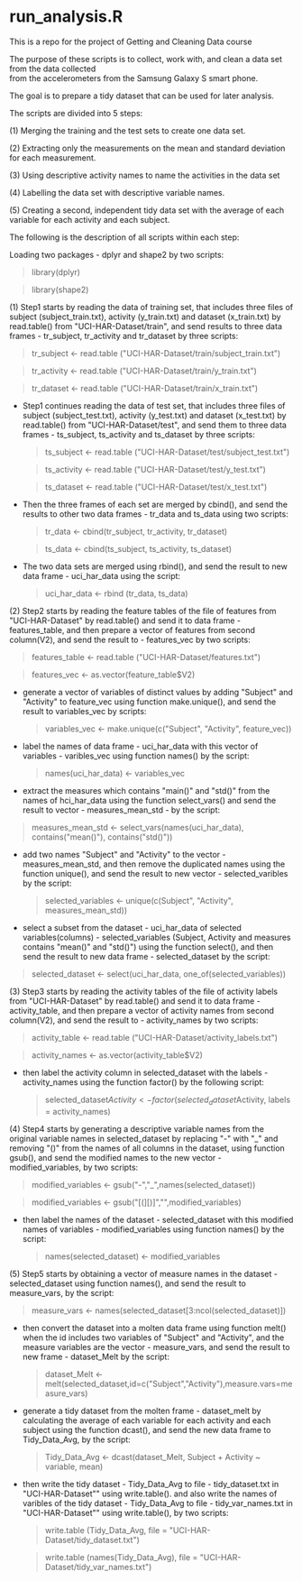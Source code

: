 # run_analysis.R
This is a repo for the project of Getting and Cleaning Data course

The purpose of these scripts is to collect, work with, and clean a data set from the data collected  
from the accelerometers from the Samsung Galaxy S smart phone.

The goal is to prepare a tidy dataset that can be used for later analysis. 

The scripts are divided into 5 steps:

 (1) Merging the training and the test sets to create one data set.

 (2) Extracting only the measurements on the mean and standard deviation for each measurement. 

 (3) Using descriptive activity names to name the activities in the data set

 (4) Labelling the data set with descriptive variable names. 

 (5) Creating a second, independent tidy data set with the average of each variable for each activity and each subject. 

The following is the description of all scripts within each step: 

  <start of scripts>

Loading two packages - dplyr and shape2 by two scripts: 

  > library(dplyr) 
  
  > library(shape2)

(1) Step1 starts by reading the data of training set, that includes three files of subject (subject_train.txt), activity (y_train.txt) and dataset (x_train.txt) by read.table() from "UCI-HAR-Dataset/train", and send results to three data frames -  tr_subject, tr_activity and tr_dataset by three scripts:

  > tr_subject <- read.table ("UCI-HAR-Dataset/train/subject_train.txt")
  
  > tr_activity <- read.table ("UCI-HAR-Dataset/train/y_train.txt")
  
  > tr_dataset <- read.table ("UCI-HAR-Dataset/train/x_train.txt")

- Step1 continues reading the data of test set, that includes three files of subject (subject_test.txt), activity (y_test.txt) and dataset (x_test.txt) by read.table() from "UCI-HAR-Dataset/test", and send them to three data frames -  ts_subject, ts_activity and ts_dataset by three scripts:

  > ts_subject <- read.table ("UCI-HAR-Dataset/test/subject_test.txt")
  
  > ts_activity <- read.table ("UCI-HAR-Dataset/test/y_test.txt")
  
  > ts_dataset <- read.table ("UCI-HAR-Dataset/test/x_test.txt")

- Then the three frames of each set are merged by cbind(), and send the results to other two data frames - tr_data and ts_data using two scripts:
  
  > tr_data <- cbind(tr_subject, tr_activity, tr_dataset)
  
  > ts_data <- cbind(ts_subject, ts_activity, ts_dataset)

- The two data sets are merged using rbind(), and send the result to new data frame - uci_har_data using the script: 

  > uci_har_data <- rbind (tr_data, ts_data)

(2) Step2 starts by reading the feature tables of the file of features from "UCI-HAR-Dataset" by read.table() 
and send it to data frame - features_table, and then prepare a vector of features from second column(V2), 
and send the result to - features_vec by two scripts:

  > features_table <- read.table ("UCI-HAR-Dataset/features.txt")
  
  > features_vec <- as.vector(feature_table$V2)

- generate a vector of variables of distinct values by adding "Subject" and "Activity" to feature_vec using function make.unique(), and send the result to variables_vec by scripts:

   > variables_vec <- make.unique(c("Subject", "Activity", feature_vec))

- label the names of data frame - uci_har_data with this vector of variables - varibles_vec using function names() by the script:

  > names(uci_har_data) <- variables_vec
  
- extract the measures which contains "main()" and "std()" from the names of hci_har_data using the function select_vars() and send the result to vector - measures_mean_std - by the script: 

 > measures_mean_std <- select_vars(names(uci_har_data), contains("mean()"), contains("std()"))

- add two names "Subject" and "Activity" to the vector - measures_mean_std, and then remove the duplicated names using the function unique(), and send the result to new vector - selected_varibles by the script:

  > selected_variables <- unique(c(Subject", "Activity", measures_mean_std))

- select a subset from the dataset - uci_har_data of selected variables(columns)  - selected_variables (Subject, Activity and measures contains "mean()" and "std()") using the function select(), and then send the result to new data frame - selected_dataset by the script:

 > selected_dataset <- select(uci_har_data, one_of(selected_variables))

(3) Step3 starts by reading the activity tables of the file of activity labels from "UCI-HAR-Dataset" by read.table() 
and send it to data frame - activity_table, and then prepare a vector of activity names from second column(V2), 
and send the result to - activity_names by two scripts:

  > activity_table <- read.table ("UCI-HAR-Dataset/activity_labels.txt")

  > activity_names <- as.vector(activity_table$V2)

- then label the activity column in selected_dataset with the labels - activity_names using the function factor() by the following script: 

   > selected_dataset$Activity <- factor (selected_dataset$Activity, labels = activity_names)

(4) Step4 starts by generating a descriptive variable names from the original variable names in selected_dataset by replacing "-" with "_" and removing "()" from the names of all columns in the dataset, using function gsub(), and send the modified names to the new vector - modified_variables, by two scripts:

  > modified_variables <- gsub("-","_",names(selected_dataset))
 
  > modified_variables <- gsub("[(][)]","",modified_variables)

- then label the names of the dataset  - selected_dataset with this modified names of variables - modified_variables using function names() by the script:

  > names(selected_dataset) <- modified_variables

(5) Step5 starts by obtaining a vector of measure names in the dataset - selected_dataset using function names(), and send the result to measure_vars, by the script: 

  > measure_vars <- names(selected_dataset[3:ncol(selected_dataset)])
 
- then convert the dataset into a molten data frame using function melt() when the id includes two variables of "Subject" and "Activity", and the measure variables are the vector - measure_vars, and send the result to new frame - dataset_Melt by the script:

  > dataset_Melt <- melt(selected_dataset,id=c("Subject","Activity"),measure.vars=measure_vars)

- generate a tidy dataset from the molten frame - dataset_melt by calculating the average of each variable for each activity and each subject using the function dcast(), and send the new data frame to Tidy_Data_Avg, by the script:

  > Tidy_Data_Avg <- dcast(dataset_Melt, Subject + Activity ~ variable, mean)

- then write the tidy dataset - Tidy_Data_Avg to file - tidy_dataset.txt in "UCI-HAR-Dataset"" using write.table(). 
and also write the names of varibles of the tidy dataset - Tidy_Data_Avg to file - tidy_var_names.txt in "UCI-HAR-Dataset"" 
using write.table(), by two scripts:

  > write.table  (Tidy_Data_Avg, file = "UCI-HAR-Dataset/tidy_dataset.txt")
 
  > write.table  (names(Tidy_Data_Avg), file = "UCI-HAR-Dataset/tidy_var_names.txt")
  
  <End of Scripts>
